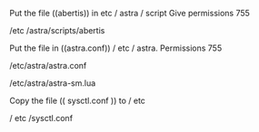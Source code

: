      
Put the file ((abertis)) in etc / astra / script Give permissions 755

/etc /astra/scripts/abertis

Put the file in ((astra.conf))  / etc / astra. Permissions 755

/etc/astra/astra.conf

/etc/astra/astra-sm.lua

Copy the file (( sysctl.conf )) to / etc

/ etc /sysctl.conf
